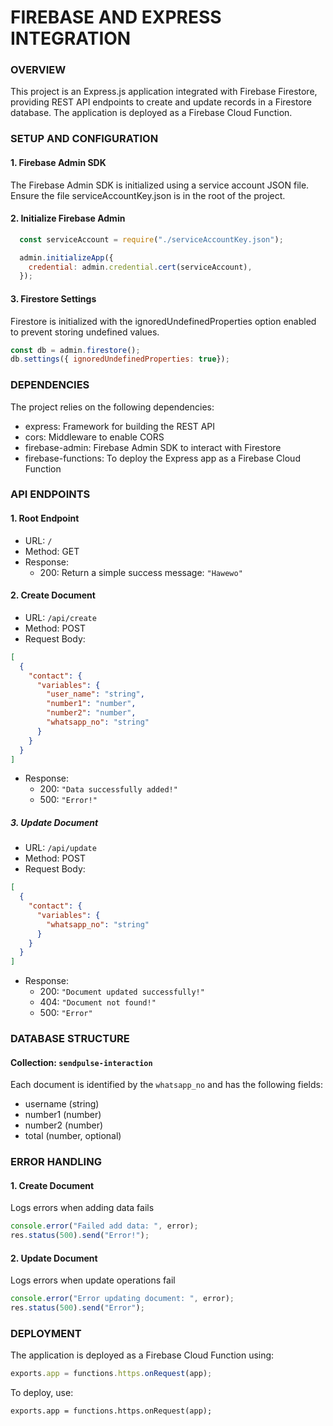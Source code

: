 # FIREBASE AND EXPRESS INTEGRATION

### OVERVIEW

This project is an Express.js application integrated with Firebase Firestore, providing REST API endpoints to create and update records in a Firestore database. The application is deployed as a Firebase Cloud Function.

### SETUP AND CONFIGURATION

#### 1. Firebase Admin SDK
The Firebase Admin SDK is initialized using a service account JSON file. Ensure the file serviceAccountKey.json is in the root of the project.

#### 2. Initialize Firebase Admin
```javascript
  const serviceAccount = require("./serviceAccountKey.json");

  admin.initializeApp({
    credential: admin.credential.cert(serviceAccount),
  });
```

#### 3. Firestore Settings
Firestore is  initialized with the ignoredUndefinedProperties option enabled to prevent storing undefined values.
```javascript
const db = admin.firestore();
db.settings({ ignoredUndefinedProperties: true});
```

### DEPENDENCIES
The project relies on the following dependencies:
- express: Framework for building the REST API
- cors: Middleware to enable CORS
- firebase-admin: Firebase Admin SDK to interact with Firestore
- firebase-functions: To deploy the Express app as a Firebase Cloud Function

### API ENDPOINTS

#### 1. Root Endpoint
- URL: `/`
- Method: GET
- Response:
    - 200: Return a simple success message: `"Hawewo"`

#### 2. Create Document
- URL: `/api/create`
- Method: POST
- Request Body:
```json
[
  {
    "contact": {
      "variables": {
        "user_name": "string",
        "number1": "number",
        "number2": "number",
        "whatsapp_no": "string"
      }
    }
  }
]
```
- Response:
    - 200: `"Data successfully added!" `
    - 500: `"Error!"`

##### 3. Update Document
- URL: `/api/update`
- Method: POST
- Request Body:
```json
[
  {
    "contact": {
      "variables": {
        "whatsapp_no": "string"
      }
    }
  }
]
```
- Response:
    - 200: `"Document updated successfully!"`
    - 404: `"Document not found!"`
    - 500: `"Error"`
 
### DATABASE STRUCTURE

#### Collection: `sendpulse-interaction`
Each document is identified by the `whatsapp_no` and has the following fields:

- username (string)
- number1 (number)
- number2 (number)
- total (number, optional)

### ERROR HANDLING

#### 1. Create Document

Logs errors when adding data fails
```javascript
console.error("Failed add data: ", error);
res.status(500).send("Error!");
```

#### 2. Update Document

Logs errors when update operations fail
```javascript
console.error("Error updating document: ", error);
res.status(500).send("Error");
```

### DEPLOYMENT

The application is deployed as a Firebase Cloud Function using:
```javascript
exports.app = functions.https.onRequest(app);
```

To deploy, use:
```
exports.app = functions.https.onRequest(app);
```
